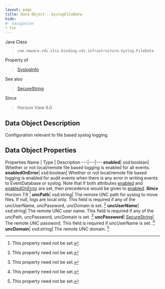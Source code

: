 ```yaml
---
layout: page
title: Data Object - SyslogFileData
hide:
#- navigation
- toc
---
```






Java Class
> `com.vmware.vdi.vlsi.binding.vdi.infrastructure.Syslog.FileData`

Property of
> [SyslogInfo](vdi.infrastructure.Syslog.SyslogInfo.md#field_detail)

See also
> [SecureString](vdi.util.SecureString.md)

Since
> Horizon View 6.0


## Data Object Description

Configuration relevant to file based syslog logging.

## Data Object Properties
Properties
Name |  Type |  Description
---|---|---
**enabled**|  xsd:boolean|  Whether or not local/remote file based logging is enabled for all events.
**enabledOnError**|  xsd:boolean|  Whether or not local/remote file based logging is enabled for audit events when there is any error in writing events to EventDatabase or syslog. Note that if both attributes [enabled](vdi.infrastructure.Syslog.FileData.md#enabled) and [enabledOnError](vdi.infrastructure.Syslog.FileData.md#enabledOnError) are set, then precedence would be given to [enabled](vdi.infrastructure.Syslog.FileData.md#enabled).  **_Since_** Horizon 7.9 [^1]
**uncPath**|  xsd:string|  The remote UNC path for syslog to move files. If null, logs are local only. This field is required if any of the uncUserName, uncPassword, uncDomain is set. [^1]
**uncUserName**|  xsd:string|  The remote UNC user name. This field is required if any of the uncPath, uncPassword, uncDomain is set. [^1]
**uncPassword**| [SecureString](vdi.util.SecureString.md)|  The remote UNC password. This field is required if uncUserName is set. [^1]
**uncDomain**|  xsd:string|  The remote UNC domain. [^1]
 


 [^1]: This property need not be set. 

[^2]: This property cannot be updated. 

[^3]: This property must contain only alphanumerics, spaces, underscores, and dashes. The maximum length is 32 characters. 

[^4]: This property has a maximum length of 400 characters. 

[^5]: This property has a default value of false. 

[^6]: This property has a default value of true. 

[^7]: If specified, this property is limited to letters, numbers, punctuation, spaces, and tabs. 

[^8]: This property has a minimum value of 1. 

[^9]: This property is required if maxSessionsType is set to 'LIMITED'. 

[^10]: This property has a default value of 1. 

[^11]: This property must contain only alphanumerics, underscores, and dashes. The maximum length is 64 characters. 

[^12]: This property has a maximum length of 256 characters. 

[^13]: This property has a maximum length of 1024 characters. 

[^14]: This property is an unordered array of unique values. 

[^15]: This property is required if enableAntiAffinityRules is set to true. 

[^16]: This property has a maximum value of 20. 

[^17]: This property has a default value of 'DISABLED'. 

[^18]: This property is required if multiSessionMode is set to 'ENABLED_DEFAULT_OFF', 'ENABLED_DEFAULT_ON', or 'ENABLED_ENFORCED'. 

[^19]: This property has a default value of 0. 

[^20]: This property cannot contain ? characters. 

[^21]: This property must contain the time in 24 hours format. e.g. 14:30. 

[^22]: This property must be in the form hh:mm in 24 hours format. 

[^23]: This property is required if customizationType is set to 'NONE'. 

[^24]: This property is required if customizationType is set to 'SYS_PREP'. 

[^25]: This property is required if customizationType is set to 'QUICK_PREP'. 

[^26]: This property is required if type is set to 'MANUAL'. 

[^27]: This property is required if type is set to 'RDS'. 

[^28]: This property has a default value of 'DESKTOP'. 

[^29]: This property is required if type is set to 'AUTOMATED'. 

[^30]: This property has a default value of ['PCOIP', 'RDP', 'BLAST']. 

[^31]: This property is required if operation is set to 'INITIAL_PUBLISH', 'SCHEDULE_PUSH_IMAGE', 'CANCEL_SCHEDULED_PUSH_IMAGE', or 'INFRASTRUCTURE_CHANGE'. 

[^32]: This property is required if operation is set to 'SCHEDULE_PUSH_IMAGE'. 

[^33]: For Instant clone desktops this setting can only be set to ALWAYS_POWERED_ON. 

[^34]: This property has a default value of 'TAKE_NO_POWER_ACTION'. 

[^35]: This property has a default value of 'NEVER'. 

[^36]: This property has a default value of 120. 

[^37]: This property is required if automaticLogoffPolicy is set to 'AFTER'. 

[^38]: This is applicable for automated desktops with virtual machines names based on pattern naming. This is not applicable for desktops that are using specified naming since dynamic creation and deletion of VMs is not supported. 

[^39]: For Instant clone desktops this setting can only be set to DELETE. 

[^40]: This property is required if refreshOsDiskAfterLogoff is set to 'EVERY'. 

[^41]: This property has a maximum value of 100. 

[^42]: This property is required if refreshOsDiskAfterLogoff is set to 'AT_SIZE'. 

[^43]: This property has a default value of 'AFTER'. 

[^44]: This property is required if emptySessionTimeoutPolicy is set to 'AFTER'. 

[^45]: This property has a default value of 10. 

[^46]: This property has a minimum value of 10. 

[^47]: This property is required if preLaunchSessionTimeoutPolicy is set to 'AFTER'. 

[^48]: This property has a default value of 'DEFAULT'. 

[^49]: This property has a default value of 'BLOCK_ACCESS'. 

[^50]: This property is required if source is set to 'VIRTUAL_CENTER'. 

[^51]: For Instant clone desktops this setting can only be set to false. 

[^52]: This property is required if overrideGlobalSetting is set to true. 

[^53]: This property is required if enabled is set to true. 

[^54]: This property is required if maxLabelType is set to 'LIMITED'. 

[^55]: This property has a default value of 4096. 

[^56]: This property has a minimum value of 512. 

[^57]: This property is required if redirectDisposableFiles is set to true. 

[^58]: This property has a default value of Auto. 

[^59]: This property must be single letters from D to Z or the word Auto. 

[^60]: This property is required if redirectDisposableFiles is set to true. 

[^61]: This property has a default value of 96. 

[^62]: This property has a minimum value of 64. 

[^63]: This property has a maximum value of 512. 

[^64]: This property is required if renderer3D is set to 'AUTOMATIC', 'SOFTWARE', or 'HARDWARE'. 

[^65]: This property has a default value of 2. 

[^66]: This property has a maximum value of 4. 

[^67]: This property is required if renderer3D is set to 'AUTOMATIC', 'SOFTWARE', 'HARDWARE', or 'DISABLED'. 

[^68]: This property has a default value of 'WUXGA'. 

[^69]: This property is required if renderer3D is set to 'AUTOMATIC', 'SOFTWARE', 'HARDWARE', or 'DISABLED'. 

[^70]: This property must contain only alphanumerics and dashes. It must contain at least one alpha character. It may also optionally contain a numeric placement token {n} or {n:fixed=#}. If the pattern does not specify the numeric placement token, the maximum length is 14 characters. 

[^71]: This property has a default value of 'UP_FRONT'. 

[^72]: This property has a minimum value of 0. 

[^73]: This property is required if provisioningTime is set to 'ON_DEMAND'. 

[^74]: This property is required if redirectWindowsProfile is set to true. 

[^75]: This property is required if useSeparateDatastoresPersistentAndOSDisks is set to true. 

[^76]: This property has a default value of 2048. 

[^77]: This property has a minimum value of 128. 

[^78]: This property has a default value of D. 

[^79]: This property is required if reclaimVmDiskSpace is set to true. 

[^80]: This property must contain only alphanumerics and dashes. It must contain at least one alpha character. The maximum length is 15 characters. 

[^81]: This property is required if userAssignment is set to 'DEDICATED'. 

[^82]: Fast NFS Clones (VAAI) will be unavailable if the Replica disks are stored separately from the OS disks. 

[^83]: Datastores with file system type VVOL will also be unavailable if the Replica disks are stored separately from the OS disks. 

[^84]: This setting is applicable to both View Composer and Instant clone engine sourced desktops. 

[^85]: For Instant clone desktops, this can be modified only if there are no current operations ( [operation](vdi.resources.Desktop.InstantCloneProvisioningStatusData.md#operation) is NONE). 

[^86]: This property is required if useSeparateDatastoresReplicaAndOSDisks is set to true. 

[^87]: For Instant clone desktops, this setting can only be set to false. 

[^88]: This is applicable only to Virtual Center, View Composer, or Instant Clone Engine sourced manual or automatic desktops. 

[^89]: If true, VirtualCenter.StorageAcceleratorData#enabled must also be enabled. 

[^90]: This value cannot be updated for Instant Clone Engine sourced desktops. 

[^91]: This property has a default value of 'OS_DISKS'. 

[^92]: This property is required if useViewStorageAccelerator is set to true. 

[^93]: This property has a default value of 7. 

[^94]: This property has a maximum value of 999. 

[^95]: For Instant clone desktops, this setting can only be set to UNBOUNDED. 

[^96]: This property has a default value of 'CONSERVATIVE'. 

[^97]: This property has a default value of 'VM'. 

[^98]: For Instant clone desktops only it can be only a cluster and not a host. 

[^99]: For Instant clone desktops, this can be modified only if there are no current operations ( [operation](vdi.resources.Desktop.InstantCloneProvisioningStatusData.md#operation) is NONE). 

[^100]: If the naming method is PATTERN, this value must be less than [minNumberOfMachines](vdi.resources.Desktop.PatternNamingSettings.md#minNumberOfMachines). If the naming method is SPECIFIED and this is a create, this value must be less than the number of specified names. If the naming method is SPECIFIED and this value is updated, it must be less than the total number of existing machines in the desktop. The above checks are not done if this value is 0. 

[^101]: For Full clone desktops, if Storage DRS cluster is used then it can only have one element. 

[^102]: This property is required if namingMethod is set to 'PATTERN'. 

[^103]: This property is required if namingMethod is set to 'SPECIFIED'. 

[^104]: For Instant clone desktops, this setting can only be set to PATTERN. 

[^105]: License is not applied to the system. 

[^106]: Applied license is expired. 

[^107]: Applied license does not have instant clone feature enabled. 

[^108]: This parameter is an update map based on [DesktopInfo](vdi.resources.Desktop.DesktopInfo.md 'DesktopInfo'). 

[^109]: Both instant and linked clones share the same base image and use less storage space than full virtual machines. 

[^110]: The user profile for both types clones can be redirected to persistent disks that will be unaffected by OS updates and refreshes. 

[^111]: This property has a default value of 'PCOIP'. 

[^112]: This property is required if enableGRIDvGPUs is set to true. 

[^113]: This property has a default value of 'LIMITED'. 

[^114]: This property is required if operation is set to 'INITIAL_PUBLISH', 'CANCEL_SCHEDULED_MAINTENANCE', or 'INFRASTRUCTURE_CHANGE'. 

[^115]: This property has a maximum value of 100. 

[^116]: This property has a maximum value of 150. 

[^117]: This property is required if useCustomScript is set to false. 

[^118]: This property is required if maintenanceMode is set to 'RECURRING'. 

[^119]: This property has a maximum value of 31. 

[^120]: This property is required if maintenancePeriod is set to 'WEEKLY' or 'MONTHLY'. 

[^121]: This property has a default value of 'NEVER'. 

[^122]: This property is required if disconnectedSessionTimeoutPolicy is set to 'AFTER'. 

[^123]: This property has a minimum value of 10. 

[^124]: This property has a default value of 'VM'. 

[^125]: For Instant clone farms only it can be only a cluster and not a host. 

[^126]: For Instant clone farms, this can be modified only if there are no current operations ( [operation](vdi.resources.Farm.InstantCloneProvisioningStatusData.md#operation) is NONE). 

[^127]: This must be between 1 and 255 characters. 

[^128]: This property has a maximum length of 64 characters. 

[^129]: This property has a default value of 'ANY'. 

[^130]: This property has a default value of 'NONE'. 

[^131]: This property has a default value of ['PCOIP', 'BLAST']. 

[^132]: This property defines valid folder names with a max length of 64 characters and up to 4 subdirectory levels. The subdirectories can be specified using a backslash, e.g. (dir1\dir2\dir3\dir4). Folder names can't start or end with a backslash nor can there be 2 or more backslashes together. Combinations such as (\dir1, dir1\dir2\, dir1\\\\dir2, dir1\\\\\\dir2) are invalid. The windows reserved keywords (CON, PRN, NUL, AUX, COM1 - COM9, LPT1 - LPT9 etc.) are not allowed in subdirectory names.

[^133]: This property has a default value of "AFTER".

[^134]: This property has a default value of "UNCONFIGURED".

[^135]: This parameter need not be set.

[^136]: This parameter is an update map based on [RoleInfo](vdi.users.Role.RoleInfo.md "RoleInfo").

[^137]: This parameter is an update map based on [SecondaryCredentialsInfo](vdi.users.SecondaryCredentials.SecondaryCredentialsInfo.md "SecondaryCredentialsInfo").

[^138]: This property is required if hybridLogonConfig is set to "password".

[^139]: This property has a maximum value of 65535.

[^140]: This property must be a valid IP address or DNS name.

[^141]: This property must be a valid DNS name.

[^142]: This parameter is an update map based on [ADDomainInfo](vdi.utils.ADDomain.ADDomainInfo.md "ADDomainInfo").

[^143]: This property must not be empty and has a maximum length of 256 characters.

[^144]: Image management stream is in AVAILABLE or PARTIALLY_AVAILABLE state.

[^145]: There is at least one image management version in AVAILABLE or PARTIALLY_AVAILABLE state for this stream.

[^146]: There is at least one image management tag associated with the image management version.

[^147]: This parameter is an update map based on [ImageManagementStreamInfo](vdi.utils.imagemanagement.ImageManagementStream.ImageManagementStreamInfo.md "ImageManagementStreamInfo").

[^148]: This property must contain only alphanumerics, underscores and dashes. The maximum length is 64 characters.

[^149]: This parameter is an update map based on [ImageManagementTagInfo](vdi.utils.imagemanagement.ImageManagementTag.ImageManagementTagInfo.md "ImageManagementTagInfo").

[^150]: This property must contain only alphanumerics, dot, underscores, and dashes. The maximum length is 64 characters.

[^151]: This parameter is an update map based on [ImageManagementVersionInfo](vdi.utils.imagemanagement.ImageManagementVersion.ImageManagementVersionInfo.md "ImageManagementVersionInfo").

[^152]: This property must not be empty and has a maximum length of 256 characters.

[^153]: This parameter is an update map based on [InstantCloneEngineDomainAdministratorInfo](vdi.utils.InstantCloneEngineDomainAdministrator.InstantCloneEngineDomainAdministratorInfo.md "InstantCloneEngineDomainAdministratorInfo").

[^154]: This property is required if logCollectorComponentType is set to "CONNECTION_SERVER".

[^155]: This property is required if logCollectorComponentType is set to "AGENT_RDS".

[^156]: This property is required if logCollectorComponentType is set to "AGENT_RDS".

[^157]: This property has a default value of ["DEFAULT"].

[^158]: This property is required if reset is set to false.

[^159]: Contains null for which the request is processed successfully.

[^160]: [LogCollectorFault](vdi.fault.LogCollectorFault.md) for failed ones.

[^161]: Contains array of [LogCollectorTaskInfo](vdi.utils.logcollector.LogCollector.LogCollectorTaskInfo.md) for which the request is processed successfully.

[^162]: All available log collector task information is returned if no parameter used.

[^163]: Log collector task information for specified user returned if parameter used.

[^164]: This property has a default value of 5.

[^165]: If the [type](vdi.utils.Validator.ValidationSpec.md#type) is "MACHINE", then the naming pattern for the machines will be validated.

[^166]: This parameter is an update map based on [ViewComposerDomainAdministratorInfo](vdi.utils.viewcomposer.ViewComposerDomainAdministrator.ViewComposerDomainAdministratorInfo.md "ViewComposerDomainAdministratorInfo").

[^167]: This data object must be updated as a whole.

[^168]: This property is required if source is set to "VIEW_COMPOSER" or "INSTANT_CLONE_ENGINE".

[^169]: This property is required if source is set to "FULL_CLONE".

[^170]: This value will be considered only in case of Dedicated Linked Pool.

[^171]: It will be ignored for other Pools and Farms.

[^172]: This property is required if isPersistent is set to true.

[^173]: Applicable only in case of Linked Clones and Instant Clones.

[^174]: Set to true only in case of DEDICATED LINKED_CLONE Pool.

[^175]: It will be ignored in case of Farms and other Pools.

[^176]: This property has a default value of 1024.

[^177]: This property has a minimum value of 100.

[^178]: This property has a maximum value of 32768.

[^179]: This property is required if viewComposerType is set to "LOCAL_TO_VC" or "STANDALONE".

[^180]: This property has a default value of "GENERAL".

[^181]: This property cannot contain forward slashes.

[^182]: This parameter is an update map based on [ApplicationInfo](vdi.resources.Application.ApplicationInfo.md "ApplicationInfo").

[^183]: This property has a default value of "NO_CONTROL".

[^184]: This property has a default value of "AFTER".

[^185]: This property must be single letters from D to Z.

[^186]: This parameter is an update map based on [FarmInfo](vdi.resources.Farm.FarmInfo.md "FarmInfo").

[^187]: For Instant clone farms, this can be modified only if there are no current operations ( [operation](vdi.resources.Farm.InstantCloneProvisioningStatusData.md#operation) is NONE).

[^188]: This parameter is an update map based on [RoleInfo](vdi.users.Role.RoleInfo.md "RoleInfo").

[^189]: This property has a maximum value of 65535.

[^190]: This parameter is an update map based on [ADDomainInfo](vdi.utils.ADDomain.ADDomainInfo.md "ADDomainInfo").

[^191]: This parameter is an update map based on [ImageManagementAssetInfo](vdi.utils.imagemanagement.ImageManagementAsset.ImageManagementAssetInfo.md "ImageManagementAssetInfo").

[^192]: This property is required if configured is set to true.

[^193]: For Instant clone desktops, this setting can only be set to false.

[^194]: This parameter is an update map based on [MachineInfo](vdi.resources.Machine.MachineInfo.md "MachineInfo").

[^195]: This parameter is an update map based on [PersistentDiskInfo](vdi.resources.PersistentDisk.PersistentDiskInfo.md "PersistentDiskInfo").

[^196]: This property must contain only alphanumerics, underscores, and dashes. It must contain at least one alpha character. The maximum length is 15 characters.

[^197]: This property has a default value of 1000.

[^198]: This parameter is an update map based on [RDSServerInfo](vdi.resources.RDSServer.RDSServerInfo.md "RDSServerInfo").

[^199]: Admin user has single role which is of type either HELP_DESK_ADMIN or HELP_DESK_ADMIN_READ_ONLY.

[^200]: This parameter is an update map based on [PoliciesSettings](vdi.users.Policies.PoliciesSettings.md "PoliciesSettings").

[^201]: This property is required if allowPCoIPHardwareAcceleration is set to "Allow".

[^202]: This property is required if logCollectorComponentType is set to "AGENT".

[^203]: This property is required if type is set to "APPLICATION".

[^204]: This property is required if type is set to "DESKTOP".

[^205]: This parameter is an update map based on [URLRedirectionInfo](vdi.infrastructure.URLRedirection.URLRedirectionInfo.md "URLRedirectionInfo").

[^206]: This property has a default value of 20.

[^207]: This property has a default value of 50.

[^208]: This property has a default value of 12.

[^209]: This parameter is an update map based on [VirtualCenterInfo](vdi.infrastructure.VirtualCenter.VirtualCenterInfo.md "VirtualCenterInfo").

[^210]: [user](vdi.resources.Desktop.SpecifiedName.md#user) is provided.

[^211]: [enabled](vdi.resources.Desktop.DesktopSettings.md#enabled) is false.

[^212]: [supportedSessionType](vdi.resources.Desktop.DesktopSettings.md#supportedSessionType) is not "DESKTOP".

[^213]: [globalEntitlement](vdi.resources.Desktop.GlobalEntitlementData.md#globalEntitlement) is set.

[^214]: [userAssignment](vdi.resources.Desktop.UserAssignment.md#userAssignment) is "DEDICATED" and [automaticAssignment](vdi.resources.Desktop.UserAssignment.md#automaticAssignment) is false.

[^215]: Local entitlements are configured.

[^216]: Any of the machines in the pool have users assigned.

[^217]: [connectionServerRestrictions](vdi.resources.Desktop.DesktopSettings.md#connectionServerRestrictions) is not set.

[^218]: [type](vdi.resources.Desktop.DesktopSpec.md#type) is MANUAL.

[^219]: This parameter is an update map based on [MachineInfo](vdi.resources.Machine.MachineInfo.md "MachineInfo").

[^220]: Admin user has single role which is of type either HELP_DESK_ADMIN or HELP_DESK_ADMIN_READ_ONLY.

[^221]: [DesktopId](vdi.entity.DesktopId.md).

[^222]: [GlobalApplicationEntitlementId](vdi.entity.GlobalApplicationEntitlementId.md).

[^223]: [GlobalEntitlementId](vdi.entity.GlobalEntitlementId.md).

[^224]: [URLRedirectionId](vdi.entity.URLRedirectionId.md).

[^225]: [ServerSpec](vdi.utils.Certificate.ServerSpec.md).

[^226]: [SAMLAuthenticatorServerData](vdi.infrastructure.SAMLAuthenticator.ServerData.md).

[^227]: This property is a set of entries with unique "key" members.

[^228]: This parameter is an update map based on [GlobalApplicationEntitlementInfo](vdi.federation.GlobalApplicationEntitlement.GlobalApplicationEntitlementInfo.md "GlobalApplicationEntitlementInfo").

[^229]: This parameter is an update map based on [GlobalEntitlementInfo](vdi.federation.GlobalEntitlement.GlobalEntitlementInfo.md "GlobalEntitlementInfo").

[^230]: This parameter is an update map based on [PodInfo](vdi.federation.Pod.PodInfo.md "PodInfo").

[^231]: This parameter is an update map based on [PodFederationInfo](vdi.federation.PodFederation.PodFederationInfo.md "PodFederationInfo").

[^232]: This parameter is an update map based on [SiteInfo](vdi.federation.Site.SiteInfo.md "SiteInfo").

[^233]: This property has a default value of "CONNECTION_SERVER_DOMAIN".

[^234]: When all of the secure gateways (HTTP(S)/PCOIP/BLAST) are enabled, this field denotes the maximum load of connections allowed for the connection server. Once the number of connections to this connection server reaches this value, the subsequent connections from the horizon client will be blocked by secure gateway.

[^235]: The application is missing in all the machines of the desktop.

[^236]: Desktop do not have any provisioned machines.

[^237]: One or more server(s) is either in WARNING or ERROR (not exceeding the predefined threshold) state.

[^238]: The RDSServers in this Farm present a mix of both known and unknown load preferences.

[^239]: For dedicated assignment desktop, it is the number of assigned machine count.

[^240]: For floating assignment desktop, it is the summation of the connected and disconnected sessions.

[^241]: For dedicated assignments, it is the total number of assigned machine count.

[^242]: For floating assignments, it will be sum of all the connected and disconnected sessions.

[^243]: This property is required if thumbprintAccepted is set to false.

[^244]: This property is required if thumbprintAccepted is set to false.

[^245]: This parameter is an update map based on [CEIPInfo](vdi.infrastructure.CEIP.CEIPInfo.md "CEIPInfo").

[^246]: This parameter is an update map based on [CertificateSSOConnectorInfo](vdi.infrastructure.CertificateSSOConnector.CertificateSSOConnectorInfo.md "CertificateSSOConnectorInfo").

[^247]: This property has a maximum value of 59.

[^248]: This property is required if hostRedirection is set to true.

[^249]: This parameter is an update map based on [ConnectionServerInfo](vdi.infrastructure.ConnectionServer.ConnectionServerInfo.md "ConnectionServerInfo").

[^250]: This property is required if radiusEnabled is set to true.

[^251]: This property is required if samlSupport is set to "ENABLED" or "REQUIRED".

[^252]: This property is required if samlSupport is set to "MULTI_ENABLED" or "MULTI_REQUIRED".

[^253]: This property has a maximum value of 1440.

[^254]: This property has a default value of 21.

[^255]: This property has a minimum value of 14.

[^256]: This property is required if workspaceOneModeEnabled is set to true.

[^257]: This property has a default value of "SUCCESS".

[^258]: This property is required if eventDatabaseSet is set to true.

[^259]: This property must start with a letter, may only contain letters, numbers, and the characters @, $, #, and _, and may not be longer than 6 characters.

[^260]: This property has a maximum value of 3.

[^261]: This property has a default value of 2000.

[^262]: This property has a maximum value of 7.

[^263]: This parameter is an update map based on [EventDatabaseInfo](vdi.infrastructure.EventDatabase.EventDatabaseInfo.md "EventDatabaseInfo").

[^264]: One of [version](vdi.infrastructure.GlobalSettings.ClientData.md#version), [blockSpecificVersions](vdi.infrastructure.GlobalSettings.ClientData.md#blockSpecificVersions), [warnSpecificVersions](vdi.infrastructure.GlobalSettings.ClientData.md#warnSpecificVersions) is mandatory.

[^265]: Only one of [version](vdi.infrastructure.GlobalSettings.ClientData.md#version) or [blockSpecificVersions](vdi.infrastructure.GlobalSettings.ClientData.md#blockSpecificVersions) can be set.

[^266]: This property cannot be used for [type](vdi.infrastructure.GlobalSettings.ClientData.md#type) "WINSTORE", "HTMLACCESS".

[^267]: This property has a maximum length of 128 characters.

[^268]: This property accepts all characters including new line with a maximum length of 1024 characters.

[^269]: This property has a default value of 60.

[^270]: This property has a default value of "TIMEOUT_AFTER".

[^271]: This property has a default value of 600.

[^272]: This property has a minimum value of 5.

[^273]: This property is required if clientMaxSessionTimePolicy is set to "TIMEOUT_AFTER".

[^274]: This property has a default value of 15.

[^275]: This property is required if clientIdleSessionTimeoutPolicy is set to "TIMEOUT_AFTER".

[^276]: This property has a default value of 1200.

[^277]: This property is required if desktopSSOTimeoutPolicy is set to "DISABLE_AFTER".

[^278]: This property has a default value of "ALWAYS_ENABLED".

[^279]: This property is required if applicationSSOTimeoutPolicy is set to "DISABLE_AFTER".

[^280]: This property has a maximum value of 4320.

[^281]: This property is required if displayWarningBeforeForcedLogoff is set to true.

[^282]: If set true, UI clients should show a "Remember me" check box option on the login page.

[^283]: If set false, UI clients should not show the "Remember me" check box option on the login page.

[^284]: This property has a default value of 30.

[^285]: This property has a maximum value of 30.

[^286]: This property has a default value of Your virtual session is going to be logged off. Please save your work.

[^287]: This property has a default value of Your session has expired. Please re-connect to the portal and restart the session.

[^288]: This property has a default value of Attention.

[^289]: This property is required if displayPreLoginAdminBanner is set to true.

[^290]: This parameter is an update map based on [GlobalSettingsInfo](vdi.infrastructure.GlobalSettings.GlobalSettingsInfo.md "GlobalSettingsInfo").

[^291]: This parameter is an update map based on [GSSAPIAuthenticatorInfo](vdi.infrastructure.GSSAPIAuthenticator.GSSAPIAuthenticatorInfo.md "GSSAPIAuthenticatorInfo").

[^292]: This parameter is an update map based on [NetworkProxyConfigurationDetail](vdi.infrastructure.NetworkProxyConfiguration.NetworkProxyConfigurationDetail.md "NetworkProxyConfigurationDetail").

[^293]: This property is required if networkAutoProxy is set to false.

[^294]: This property has a maximum length of 50 characters.

[^295]: This property has a maximum length of 20 characters.

[^296]: This parameter is an update map based on [RADIUSAuthenticatorInfo](vdi.infrastructure.RADIUSAuthenticator.RADIUSAuthenticatorInfo.md "RADIUSAuthenticatorInfo").

[^297]: This property has a maximum length of 32 characters.

[^298]: This parameter is an update map based on [SAMLAuthenticatorInfo](vdi.infrastructure.SAMLAuthenticator.SAMLAuthenticatorInfo.md "SAMLAuthenticatorInfo").

[^299]: This property has a default value of "DYNAMIC".

[^300]: This property is required if authenticatorType is set to "DYNAMIC".

[^301]: This property is required if authenticatorType is set to "STATIC".

[^302]: This parameter is an update map based on [SecurityServerInfo](vdi.infrastructure.SecurityServer.SecurityServerInfo.md "SecurityServerInfo").

[^303]: This parameter is an update map based on [SyslogInfo](vdi.infrastructure.Syslog.SyslogInfo.md "SyslogInfo").

[^304]: When all of the secure gateways (HTTP(S)/PCOIP/BLAST) are enabled, this field denotes the maximum load of connections allowed for the connection server. Once the number of connections to this connection server reaches this value, the subsequent connections from the horizon client will be blocked by secure gateway.

[^305]: When none of the secure gateways(HTTP(S)/PCOIP/BLAST) are enabled, sessionThreshold value will not be set.

[^306]: This property has a default value of "BOTH".

[^307]: This property has a default value of On proceeding, you agree that you fully comply with the laws of this organisation.

[^308]: This property is required if triggerMode is set to "ENABLE_ALWAYS" or "REQUIRE_ALWAYS".

[^309]: For those pods running on older version(before 7.12.0), the values for [numHostedSessions](vdi.health.Monitoring.PodSessionCounter.md#numHostedSessions) and [numBrokeredSessions](vdi.health.Monitoring.PodSessionCounter.md#numBrokeredSessions) will not be set.

[^310]: When there is at least one Pod running on older version(before 7.12.0), numBrokeredSessions for all the pods will not be set.

[^311]: [ApplicationId](vdi.entity.ApplicationId.md).

[^312]: When none of the secure gateways(HTTP(S)/PCOIP/BLAST) are enabled, sessionThreshold value will not be set.
